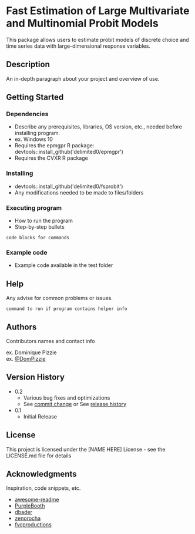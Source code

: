 # Fast Estimation of Large Multivariate and Multinomial Probit Models

This package allows users to estimate probit models of discrete choice and time series data with large-dimensional response variables. 

## Description

An in-depth paragraph about your project and overview of use.

## Getting Started

### Dependencies

* Describe any prerequisites, libraries, OS version, etc., needed before installing program.
* ex. Windows 10
* Requires the epmgpr R package: devtools::install_github('delimited0/epmgpr')
* Requires the CVXR R package

### Installing

* devtools::install_github('delimited0/fsprobit')
* Any modifications needed to be made to files/folders

### Executing program

* How to run the program
* Step-by-step bullets
```
code blocks for commands
```

### Example code

* Example code available in the test folder

## Help

Any advise for common problems or issues.
```
command to run if program contains helper info
```

## Authors

Contributors names and contact info

ex. Dominique Pizzie  
ex. [@DomPizzie](https://twitter.com/dompizzie)

## Version History

* 0.2
    * Various bug fixes and optimizations
    * See [commit change]() or See [release history]()
* 0.1
    * Initial Release

## License

This project is licensed under the [NAME HERE] License - see the LICENSE.md file for details

## Acknowledgments

Inspiration, code snippets, etc.
* [awesome-readme](https://github.com/matiassingers/awesome-readme)
* [PurpleBooth](https://gist.github.com/PurpleBooth/109311bb0361f32d87a2)
* [dbader](https://github.com/dbader/readme-template)
* [zenorocha](https://gist.github.com/zenorocha/4526327)
* [fvcproductions](https://gist.github.com/fvcproductions/1bfc2d4aecb01a834b46)
